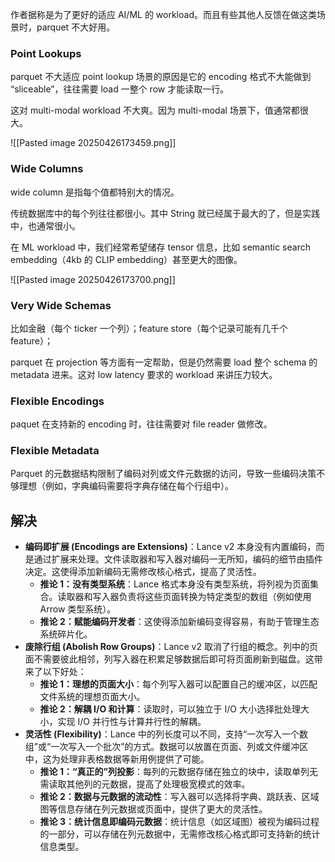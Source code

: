 作者据称是为了更好的适应 AI/ML 的 workload。而且有些其他人反馈在做这类场景时，parquet 不大好用。
### Point Lookups

parquet 不大适应 point lookup 场景的原因是它的 encoding 格式不大能做到 “sliceable”，往往需要 load 一整个 row 才能读取一行。

这对 multi-modal workload 不大爽。因为 multi-modal 场景下，值通常都很大。

![[Pasted image 20250426173459.png]]

### Wide Columns

wide column 是指每个值都特别大的情况。

传统数据库中的每个列往往都很小。其中 String 就已经属于最大的了，但是实践中，也通常很小。

在 ML workload 中，我们经常希望储存 tensor 信息，比如 semantic search embedding（4kb 的 CLIP embedding）甚至更大的图像。

![[Pasted image 20250426173700.png]]

### Very Wide Schemas

比如金融（每个 ticker 一个列）；feature store（每个记录可能有几千个 feature）；

parquet 在 projection 等方面有一定帮助，但是仍然需要 load 整个 schema 的 metadata 进来。这对 low latency 要求的 workload 来讲压力较大。

### Flexible Encodings

paquet 在支持新的 encoding 时，往往需要对 file reader 做修改。

### Flexible Metadata

Parquet 的元数据结构限制了编码对列或文件元数据的访问，导致一些编码决策不够理想（例如，字典编码需要将字典存储在每个行组中）。

## 解决

- **编码即扩展 (Encodings are Extensions)**：Lance v2 本身没有内置编码，而是通过扩展来处理。文件读取器和写入器对编码一无所知，编码的细节由插件决定。这使得添加新编码无需修改核心格式，提高了灵活性。
    - **推论 1：没有类型系统**：Lance 格式本身没有类型系统，将列视为页面集合。读取器和写入器负责将这些页面转换为特定类型的数组（例如使用 Arrow 类型系统）。
    - **推论 2：赋能编码开发者**：这使得添加新编码变得容易，有助于管理生态系统碎片化。
- **废除行组 (Abolish Row Groups)**：Lance v2 取消了行组的概念。列中的页面不需要彼此相邻，列写入器在积累足够数据后即可将页面刷新到磁盘。这带来了以下好处：
    - **推论 1：理想的页面大小**：每个列写入器可以配置自己的缓冲区，以匹配文件系统的理想页面大小。
    - **推论 2：解耦 I/O 和计算**：读取时，可以独立于 I/O 大小选择批处理大小，实现 I/O 并行性与计算并行性的解耦。
- **灵活性 (Flexibility)**：Lance 中的列长度可以不同，支持“一次写入一个数组”或“一次写入一个批次”的方式。数据可以放置在页面、列或文件缓冲区中，这为处理非表格数据等新用例提供了可能。
    - **推论 1：“真正的”列投影**：每列的元数据存储在独立的块中，读取单列无需读取其他列的元数据，提高了处理极宽模式的效率。
    - **推论 2：数据与元数据的流动性**：写入器可以选择将字典、跳跃表、区域图等信息存储在列元数据或页面中，提供了更大的灵活性。
    - **推论 3：统计信息即编码元数据**：统计信息（如区域图）被视为编码过程的一部分，可以存储在列元数据中，无需修改核心格式即可支持新的统计信息类型。